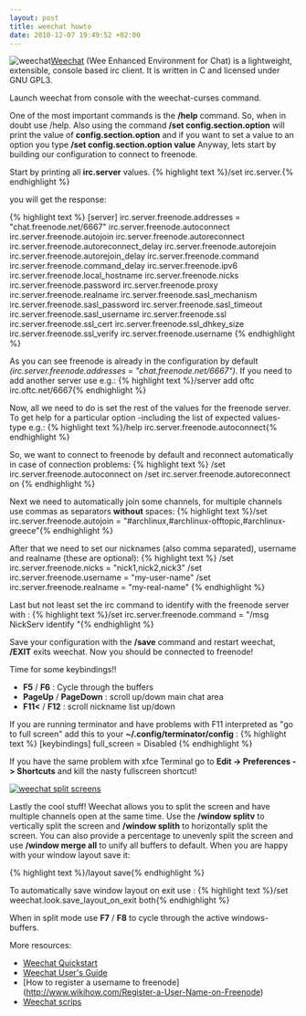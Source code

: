 ```yaml
---
layout: post
title: weechat howto
date: 2010-12-07 19:49:52 +02:00
---
```

<img class="right" alt="weechat" src="http://farm7.static.flickr.com/6125/5959339312_4ef9321ec2_m.jpg" />[Weechat](http://www.weechat.org/ "weechat") (Wee Enhanced Environment for Chat) is a lightweight, extensible, console based irc client. It is written in C and licensed under GNU GPL3.

Launch weechat from console with the weechat-curses command.

One of the most important commands is the **/help** command. So, when in doubt use /help.
Also using the command **/set config.section.option** will print the value of **config.section.option** and if you want to set a value to an option you type **/set config.section.option value**
Anyway, lets start by building our configuration to connect to freenode.

Start by printing all  **irc.server** values.
{% highlight text %}/set irc.server.{% endhighlight %}

you will get the response:

{% highlight text %}
[server]
irc.server.freenode.addresses  = "chat.freenode.net/6667"
irc.server.freenode.autoconnect
irc.server.freenode.autojoin
irc.server.freenode.autoreconnect
irc.server.freenode.autoreconnect_delay
irc.server.freenode.autorejoin
irc.server.freenode.autorejoin_delay
irc.server.freenode.command
irc.server.freenode.command_delay
irc.server.freenode.ipv6
irc.server.freenode.local_hostname
irc.server.freenode.nicks
irc.server.freenode.password
irc.server.freenode.proxy
irc.server.freenode.realname
irc.server.freenode.sasl_mechanism
irc.server.freenode.sasl_password
irc.server.freenode.sasl_timeout
irc.server.freenode.sasl_username
irc.server.freenode.ssl
irc.server.freenode.ssl_cert
irc.server.freenode.ssl_dhkey_size
irc.server.freenode.ssl_verify
irc.server.freenode.username
{% endhighlight %}

As you can see freenode is already in the configuration by default _(irc.server.freenode.addresses  = "chat.freenode.net/6667")_. If you need to add another server use e.g.:
{% highlight text %}/server add oftc irc.oftc.net/6667{% endhighlight %}

Now, all we need to do is set the rest of the values for the freenode server.
To get help for a particular option -including the list of expected values- type e.g.:
{% highlight text %}/help irc.server.freenode.autoconnect{% endhighlight %}

So, we want to connect to freenode by default and reconnect automatically in case of connection problems:
{% highlight text %}
/set irc.server.freenode.autoconnect on
/set irc.server.freenode.autoreconnect on
{% endhighlight %}

Next we need to automatically join some channels, for multiple channels use commas as separators **without** spaces:
{% highlight text %}/set irc.server.freenode.autojoin = "#archlinux,#archlinux-offtopic,#archlinux-greece"{% endhighlight %}

After that we need to set our nicknames (also comma separated), username and realname (these are optional):
{% highlight text %}
/set irc.server.freenode.nicks = "nick1,nick2,nick3"
/set irc.server.freenode.username = "my-user-name"
/set irc.server.freenode.realname = "my-real-name"
{% endhighlight %}

Last but not least set the irc command to identify with the freenode server with :
{% highlight text %}/set irc.server.freenode.command = "/msg NickServ identify <your-password-goes-here>"{% endhighlight %}

Save your configuration with the **/save** command and restart weechat, **/EXIT** exits weechat.
Now you should be connected to freenode!

Time for some keybindings!!
* __F5__ / __F6__ : Cycle through the buffers
* __PageUp__ / __PageDown__ : scroll up/down main chat area
* __F11<__ / __F12__ : scroll nickname list up/down

If you are running terminator and have problems with F11 interpreted as "go to full screen" add this to your **~/.config/terminator/config** :
{% highlight text %}
[keybindings]
  full_screen = Disabled
{% endhighlight %}

If you have the same problem with xfce Terminal go to <strong>Edit -> Preferences -> Shortcuts</strong> and kill the nasty fullscreen shortcut!

<a href="http://www.flickr.com/photos/tlatsas/5958779741/in/set-72157627118802299/"><img class="left" alt="weechat split screens" src="http://farm7.static.flickr.com/6129/5958779741_0230c56db1_m.jpg" /></a>

Lastly the cool stuff!
Weechat allows you to split the screen and have multiple channels open at the same time. Use the <strong>/window splitv</strong> to vertically split the screen and <strong>/window splith</strong> to horizontally split the screen. You can also provide a percentage to unevenly split the screen and use <strong>/window merge all</strong> to unify all buffers to default.
When you are happy with your window layout save it:

{% highlight text %}/layout save{% endhighlight %}

To automatically save window layout on exit use :
{% highlight text %}/set weechat.look.save_layout_on_exit both{% endhighlight %}

When in split mode use **F7** / **F8** to cycle through the active windows-buffers.

More resources:
* [Weechat Quickstart](http://www.weechat.org/files/doc/stable/weechat_quickstart.en.html)
* [Weechat User's Guide](http://www.weechat.org/files/doc/stable/weechat_user.en.html)
* [How to register a username to freenode] (http://www.wikihow.com/Register-a-User-Name-on-Freenode)
* [Weechat scrips](http://www.weechat.org/scripts/)

